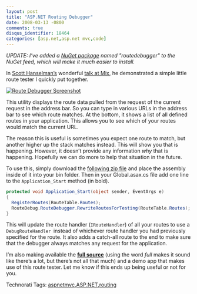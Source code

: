 ```yaml
---
layout: post
title: "ASP.NET Routing Debugger"
date: 2008-03-13 -0800
comments: true
disqus_identifier: 18464
categories: [asp.net,asp.net mvc,code]
---
```

*UPDATE: I’ve added a [NuGet
package](http://haacked.com/archive/2010/10/06/introducing-nupack-package-manager.aspx)
named "routedebugger" to the NuGet feed, which will make it much easier
to install.*

In [Scott Hanselman’s](http://www.hanselman.com/blog/ "Scott Hanselman")
wonderful [talk at
Mix](http://sessions.visitmix.com/?selectedSearch=T22 "Developing ASP.NET MVC Applications Screencast"),
he demonstrated a simple little route tester I quickly put together.

[![Route Debugger
Screenshot](http://haacked.com/images/haacked_com/WindowsLiveWriter/UrlRoutingDebugger_EEBA/route-debugger-screenshot.png)](http://haacked.com/images/haacked_com/WindowsLiveWriter/UrlRoutingDebugger_EEBA/route-debugger-screenshot.png)

This utility displays the route data pulled from the request of the
current request in the address bar. So you can type in various URLs in
the address bar to see which route matches. At the bottom, it shows a
list of all defined routes in your application. This allows you to see
which of your routes would match the current URL.

The reason this is useful is sometimes you expect one route to match,
but another higher up the stack matches instead. This will show you that
is happening. However, it doesn’t provide any information *why* that is
happening. Hopefully we can do more to help that situation in the
future.

To use this, simply download the [following zip
file](http://code.haacked.com/mvc-1.0/RouteDebug-Binary.zip "RouteDebug.dll")
and place the assembly inside of it into your bin folder. Then in your
Global.asax.cs file add one line to the `Application_Start` method (in
bold).

```csharp
protected void Application_Start(object sender, EventArgs e)
{
  RegisterRoutes(RouteTable.Routes);
  RouteDebug.RouteDebugger.RewriteRoutesForTesting(RouteTable.Routes);
}
```

This will update the route handler (`IRouteHandler`) of all your routes
to use a `DebugRouteHandler `instead of whichever route handler you had
previously specified for the route. It also adds a catch-all route to
the end to make sure that the debugger always matches any request for
the application.

I’m also making available the [**full
source**](http://code.haacked.com/mvc-1.0/RouteTesterDemo.zip "Route Tester Demo")
(using the word *full* makes it sound like there’s a lot, but there’s
not all that much) and a demo app that makes use of this route tester.
Let me know if this ends up being useful or not for you.

Technorati Tags:
[aspnetmvc](http://technorati.com/tags/aspnetmvc),[ASP.NET](http://technorati.com/tags/ASP.NET),[routing](http://technorati.com/tags/routing)

